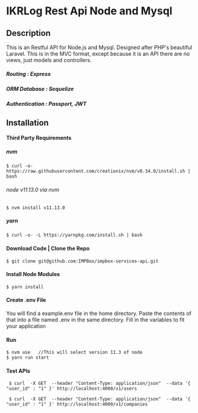 # IKRLog Rest Api Node and Mysql

## Description
This is an Restful API for Node.js and Mysql. Designed after PHP's beautiful Laravel. This is in the MVC format,
except because it is an API there are no views, just models and controllers.

##### Routing         : Express
##### ORM Database    : Sequelize
##### Authentication  : Passport, JWT

## Installation

#### Third Party Requirements

##### nvm

```
$ curl -o- https://raw.githubusercontent.com/creationix/nvm/v0.34.0/install.sh | bash
```

###### node v11.13.0  via nvm
```
$ nvm install v11.13.0
```

##### yarn
```
$ curl -o- -L https://yarnpkg.com/install.sh | bash
```


#### Download Code | Clone the Repo

```
$ git clone git@github.com:IMPBox/impbox-services-api.git
```

#### Install Node Modules

```
$ yarn install
```

#### Create .env File

You will find a example.env file in the home directory. Paste the contents of that into a file named .env in the same directory. 
Fill in the variables to fit your application

#### Run

```
$ nvm use   //This will select version 11.3 of node
$ yarn run start
```

#### Test APIs

```
 $ curl  -X GET  --header "Content-Type: application/json"  --data '{ "user_id" : "1" }' http://localhost:4000/v1/users
 
 $ curl  -X GET  --header "Content-Type: application/json"  --data '{ "user_id" : "1" }' http://localhost:4000/v1/companies
```



